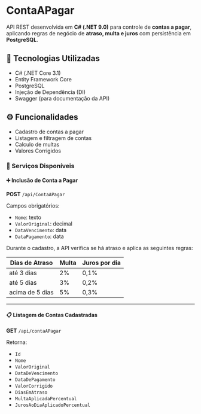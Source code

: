 
# ContaAPagar

API REST desenvolvida em **C# (.NET 9.0)** para controle de **contas a pagar**, aplicando regras de negócio de **atraso, multa e juros** com persistência em **PostgreSQL**.

## 🚀 Tecnologias Utilizadas

- C# (.NET Core 3.1)
- Entity Framework Core
- PostgreSQL
- Injeção de Dependência (DI)
- Swagger (para documentação da API)


## ⚙️ Funcionalidades

- Cadastro de contas a pagar
- Listagem e filtragem de contas
- Calculo de multas
- Valores Corrigidos

### 🧩 Serviços Disponíveis

#### ➕ Inclusão de Conta a Pagar
**POST** `/api/ContaAPagar`

Campos obrigatórios:
- `Nome`: texto  
- `ValorOriginal`: decimal  
- `DataVencimento`: data  
- `DataPagamento`: data  

Durante o cadastro, a API verifica se há atraso e aplica as seguintes regras:

| Dias de Atraso | Multa | Juros por dia |
|----------------|-------|----------------|
| até 3 dias     | 2%    | 0,1%           |
| até 5 dias     | 3%    | 0,2%           |
| acima de 5 dias| 5%    | 0,3%           |

---

#### 📋 Listagem de Contas Cadastradas
**GET** `/api/contaAPagar`

Retorna:
- `Id`
- `Nome`
- `ValorOriginal`
- `DataDeVencimento`
- `DataDePagamento`
- `ValorCorrigido`
- `DiasEmAtraso`
- `MultaAplicadaPercentual`
- `JurosAoDiaAplicadoPercentual`

